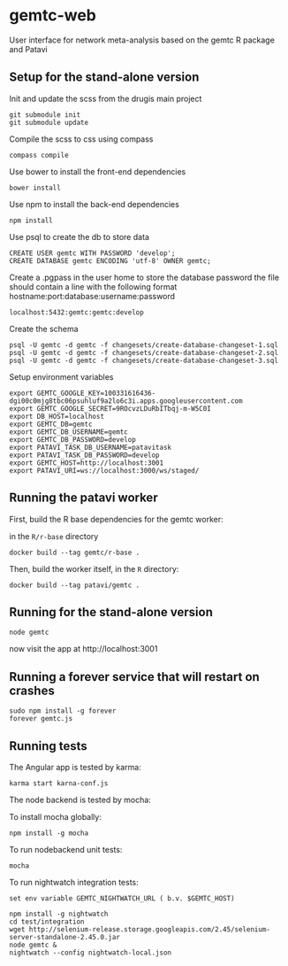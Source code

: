 gemtc-web
=========

User interface for network meta-analysis based on the gemtc R package and Patavi

Setup for the stand-alone version
---------------------------------

Init and update the scss from the drugis main project

    git submodule init
    git submodule update

Compile the scss to css using compass

    compass compile

Use bower to install the front-end dependencies

    bower install

Use npm to install the back-end dependencies

    npm install

Use psql to create the db to store data

    CREATE USER gemtc WITH PASSWORD 'develop';
    CREATE DATABASE gemtc ENCODING 'utf-8' OWNER gemtc;

Create a .pgpass in the user home to store the database password
the file should contain a line with the following format hostname:port:database:username:password

    localhost:5432:gemtc:gemtc:develop

Create the schema

    psql -U gemtc -d gemtc -f changesets/create-database-changeset-1.sql
    psql -U gemtc -d gemtc -f changesets/create-database-changeset-2.sql
    psql -U gemtc -d gemtc -f changesets/create-database-changeset-3.sql

Setup environment variables

    export GEMTC_GOOGLE_KEY=100331616436-dgi00c0mjg8tbc06psuhluf9a2lo6c3i.apps.googleusercontent.com
    export GEMTC_GOOGLE_SECRET=9ROcvzLDuRbITbqj-m-W5C0I
    export DB_HOST=localhost
    export GEMTC_DB=gemtc
    export GEMTC_DB_USERNAME=gemtc
    export GEMTC_DB_PASSWORD=develop
    export PATAVI_TASK_DB_USERNAME=patavitask
    export PATAVI_TASK_DB_PASSWORD=develop
    export GEMTC_HOST=http://localhost:3001
    export PATAVI_URI=ws://localhost:3000/ws/staged/

Running the patavi worker
-------------------------

First, build the R base dependencies for the gemtc worker:

in the `R/r-base` directory

    docker build --tag gemtc/r-base .

Then, build the worker itself, in the `R` directory:

    docker build --tag patavi/gemtc .


Running for the stand-alone version
-----------------------------------

    node gemtc

now visit the app at http://localhost:3001


Running a forever service that will restart on crashes
------------------------------------------------------

    sudo npm install -g forever
    forever gemtc.js


Running tests
-------------
The Angular app is tested by karma:

    karma start karna-conf.js

The node backend is tested by mocha:

To install mocha globally:

    npm install -g mocha

To run nodebackend unit tests:

    mocha

To run nightwatch integration tests:

    set env variable GEMTC_NIGHTWATCH_URL ( b.v. $GEMTC_HOST)

    npm install -g nightwatch
    cd test/integration
    wget http://selenium-release.storage.googleapis.com/2.45/selenium-server-standalone-2.45.0.jar
    node gemtc &
    nightwatch --config nightwatch-local.json


